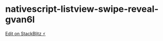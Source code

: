 # nativescript-listview-swipe-reveal-gvan6l

[Edit on StackBlitz ⚡️](https://stackblitz.com/edit/nativescript-listview-swipe-reveal-m4so3v)